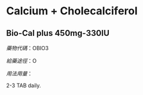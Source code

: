 # Calcium + Cholecalciferol

## Bio-Cal plus 450mg-330IU

*藥物代碼*：OBIO3

*給藥途徑*：O

*用法用量*：

2-3 TAB daily.

